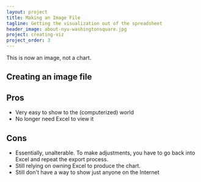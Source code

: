 ```yaml
---
layout: project
title: Making an Image File
tagline: Getting the visualization out of the spreadsheet
header_image: about-nyu-washingtonsquare.jpg
project: creating-viz
project_order: 3
---
```



This is now an image, not a chart.


## Creating an image file

## Pros
- Very easy to show to the (computerized) world
- No longer need Excel to view it



## Cons
- Essentially, unalterable. To make adjustments, you have to go back into Excel and repeat the export process.
- Still relying on owning Excel to produce the chart.
- Still don't have a way to show just anyone on the Internet